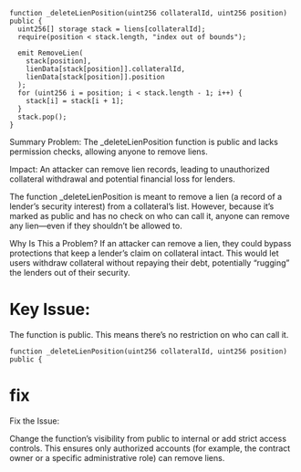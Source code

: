 
```solidity 
function _deleteLienPosition(uint256 collateralId, uint256 position) public {
  uint256[] storage stack = liens[collateralId];
  require(position < stack.length, "index out of bounds");

  emit RemoveLien(
    stack[position],
    lienData[stack[position]].collateralId,
    lienData[stack[position]].position
  );
  for (uint256 i = position; i < stack.length - 1; i++) {
    stack[i] = stack[i + 1];
  }
  stack.pop();
}
```

Summary
Problem: The _deleteLienPosition function is public and lacks permission checks, allowing anyone to remove liens.

Impact: An attacker can remove lien records, leading to unauthorized collateral withdrawal and potential financial loss for lenders.

The function _deleteLienPosition is meant to remove a lien (a record of a lender’s security interest) from a collateral’s list. However, because it’s marked as public and has no check on who can call it, anyone can remove any lien—even if they shouldn’t be allowed to.

Why Is This a Problem?
If an attacker can remove a lien, they could bypass protections that keep a lender’s claim on collateral intact. This would let users withdraw collateral without repaying their debt, potentially “rugging” the lenders out of their security.


# Key Issue: 
The function is public. This means there’s no restriction on who can call it.

```solidity
function _deleteLienPosition(uint256 collateralId, uint256 position) public {
```

# fix
Fix the Issue:

Change the function’s visibility from public to internal or add strict access controls.
This ensures only authorized accounts (for example, the contract owner or a specific administrative role) can remove liens.







